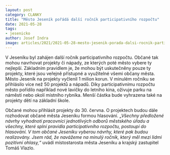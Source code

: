 ```yaml
---
layout: post
category: CLANKY
title: "Město Jeseník pořádá další ročník participativního rozpočtu"
date: 2021-05-28
tags: 
- jesenicko
author: Josef Indra
image: articles/2021/2021-05-28-mesto-jesenik-porada-dalsi-rocnik-participativniho-rozpoctu.jpg  #751x422 pixelu
---
```

V Jeseníku byl zahájen další ročník participativního rozpočtu. Občané tak mohou navrhovat projekty či nápady, ze kterých poté město vybere ty nejlepší. Základním pravidlem je, že mohou být uskutečněny pouze ty projekty, které jsou veřejně přístupné a využitelné všemi občany města. Město Jeseník na projekty vyčlenil 1 milion korun. V minulém ročníku se přihlásilo více než 50 projektů a nápadů. Díky participativnímu rozpočtu město pořídilo například nové lavičky do letního kina, oživuje parku na náměstí nebo okolí místního rybníka. Menší částka bude vyhrazena také na projekty dětí na základní škole. 

Občané mohou přihlásit projekty do 30. června. O projektech budou dále rozhodovat občané města Jeseníku formou hlasování. *„Všechny předložené návrhy vyhodnotí pracovníci jednotlivých odborů městského úřadu a všechny, které splní pravidla participativního rozpočtu, postoupí do hlasování. V tom občané Jeseníku vyberou návrhy, které pak budou realizovány. Jsem rád, že navážeme na minulý ročník, který měl mezi lidmi pozitivní ohlasy,“* uvádí místostarosta města Jeseníku a krajský zastupitel Tomáš Vlazlo.
